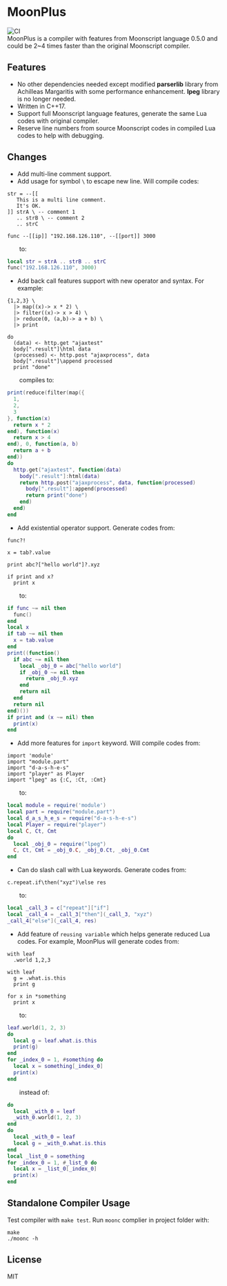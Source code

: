 # MoonPlus

![CI](https://github.com/pigpigyyy/MoonPlus/workflows/build-test/badge.svg)  
MoonPlus is a compiler with features from Moonscript language 0.5.0 and could be 2~4 times faster than the original Moonscript compiler. 

## Features

* No other dependencies needed except modified **parserlib** library from Achilleas Margaritis with some performance enhancement. **lpeg** library is no longer needed.
* Written in C++17.
* Support full Moonscript language features, generate the same Lua codes with original compiler.
* Reserve line numbers from source Moonscript codes in compiled Lua codes to help with debugging.

## Changes

* Add multi-line comment support.
* Add usage for symbol `\` to escape new line. Will compile codes:
```Moonscript
str = --[[
   This is a multi line comment.
   It's OK.
]] strA \ -- comment 1
   .. strB \ -- comment 2
   .. strC

func --[[ip]] "192.168.126.110", --[[port]] 3000
```
&emsp;&emsp;to:
```Lua
local str = strA .. strB .. strC
func("192.168.126.110", 3000)
```

* Add back call features support with new operator and syntax. For example:
```Moonscript
{1,2,3} \
  |> map((x)-> x * 2) \
  |> filter((x)-> x > 4) \
  |> reduce(0, (a,b)-> a + b) \
  |> print

do
  (data) <- http.get "ajaxtest"
  body[".result"]\html data
  (processed) <- http.post "ajaxprocess", data
  body[".result"]\append processed
  print "done"
```
&emsp;&emsp;compiles to:
```Lua
print(reduce(filter(map({
  1,
  2,
  3
}, function(x)
  return x * 2
end), function(x)
  return x > 4
end), 0, function(a, b)
  return a + b
end))
do
  http.get("ajaxtest", function(data)
    body[".result"]:html(data)
    return http.post("ajaxprocess", data, function(processed)
      body[".result"]:append(processed)
      return print("done")
    end)
  end)
end
```

* Add existential operator support. Generate codes from:
```Moonscript
func?!

x = tab?.value

print abc?["hello world"]?.xyz

if print and x?
  print x
```
&emsp;&emsp;to:
```Lua
if func ~= nil then
  func()
end
local x
if tab ~= nil then
  x = tab.value
end
print((function()
  if abc ~= nil then
    local _obj_0 = abc["hello world"]
    if _obj_0 ~= nil then
      return _obj_0.xyz
    end
    return nil
  end
  return nil
end)())
if print and (x ~= nil) then
  print(x)
end
```

* Add more features for `import` keyword. Will compile codes from:
```Moonscript
import 'module'
import "module.part"
import "d-a-s-h-e-s"
import "player" as Player
import "lpeg" as {:C, :Ct, :Cmt}
```
&emsp;&emsp;to:
```Lua
local module = require('module')
local part = require("module.part")
local d_a_s_h_e_s = require("d-a-s-h-e-s")
local Player = require("player")
local C, Ct, Cmt
do
  local _obj_0 = require("lpeg")
  C, Ct, Cmt = _obj_0.C, _obj_0.Ct, _obj_0.Cmt
end
```

* Can do slash call with Lua keywords. Generate codes from:
```Moonscript
c.repeat.if\then("xyz")\else res
```
&emsp;&emsp;to:
```Lua
local _call_3 = c["repeat"]["if"]
local _call_4 = _call_3["then"](_call_3, "xyz")
_call_4["else"](_call_4, res)
```

* Add feature of `reusing variable` which helps generate reduced Lua codes. For example, MoonPlus will generate codes from:
```Moonscript
with leaf
  .world 1,2,3

with leaf
  g = .what.is.this
  print g

for x in *something
  print x
```
&emsp;&emsp;to:
```Lua
leaf.world(1, 2, 3)
do
  local g = leaf.what.is.this
  print(g)
end
for _index_0 = 1, #something do
  local x = something[_index_0]
  print(x)
end
```
&emsp;&emsp;instead of:
```lua
do
  local _with_0 = leaf
  _with_0.world(1, 2, 3)
end
do
  local _with_0 = leaf
  local g = _with_0.what.is.this
end
local _list_0 = something
for _index_0 = 1, #_list_0 do
  local x = _list_0[_index_0]
  print(x)
end
```

## Standalone Compiler Usage

Test compiler with `make test`.
Run `moonc` complier in project folder with:
```shell
make
./moonc -h
```

## License
MIT
